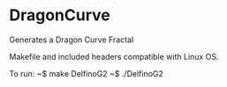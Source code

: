 DragonCurve
===========

Generates a Dragon Curve Fractal

Makefile and included headers compatible with Linux OS.

To run:
~$ make DelfinoG2
~$ ./DelfinoG2
